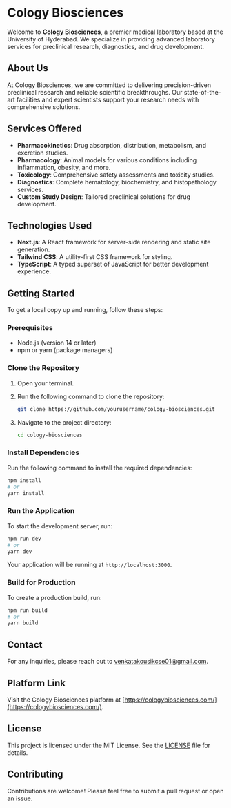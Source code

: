 # Cology Biosciences

Welcome to **Cology Biosciences**, a premier medical laboratory based at the University of Hyderabad. We specialize in providing advanced laboratory services for preclinical research, diagnostics, and drug development.

## About Us

At Cology Biosciences, we are committed to delivering precision-driven preclinical research and reliable scientific breakthroughs. Our state-of-the-art facilities and expert scientists support your research needs with comprehensive solutions.

## Services Offered

- **Pharmacokinetics**: Drug absorption, distribution, metabolism, and excretion studies.
- **Pharmacology**: Animal models for various conditions including inflammation, obesity, and more.
- **Toxicology**: Comprehensive safety assessments and toxicity studies.
- **Diagnostics**: Complete hematology, biochemistry, and histopathology services.
- **Custom Study Design**: Tailored preclinical solutions for drug development.

## Technologies Used

- **Next.js**: A React framework for server-side rendering and static site generation.
- **Tailwind CSS**: A utility-first CSS framework for styling.
- **TypeScript**: A typed superset of JavaScript for better development experience.

## Getting Started

To get a local copy up and running, follow these steps:

### Prerequisites

- Node.js (version 14 or later)
- npm or yarn (package managers)

### Clone the Repository

1. Open your terminal.
2. Run the following command to clone the repository:

   ```bash
   git clone https://github.com/yourusername/cology-biosciences.git
   ```

3. Navigate to the project directory:

   ```bash
   cd cology-biosciences
   ```

### Install Dependencies

Run the following command to install the required dependencies:

```bash
npm install
# or
yarn install
```

### Run the Application

To start the development server, run:

```bash
npm run dev
# or
yarn dev
```

Your application will be running at `http://localhost:3000`.

### Build for Production

To create a production build, run:

```bash
npm run build
# or
yarn build
```

## Contact

For any inquiries, please reach out to [venkatakousikcse01@gmail.com](mailto:venkatakousikcse01@gmail.com).

## Platform Link

Visit the Cology Biosciences platform at [https://cologybiosciences.com/](https://cologybiosciences.com/).

## License

This project is licensed under the MIT License. See the [LICENSE](LICENSE) file for details.

## Contributing

Contributions are welcome! Please feel free to submit a pull request or open an issue.